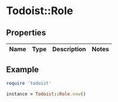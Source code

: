 # Todoist::Role

## Properties

| Name | Type | Description | Notes |
| ---- | ---- | ----------- | ----- |

## Example

```ruby
require 'todoist'

instance = Todoist::Role.new()
```

